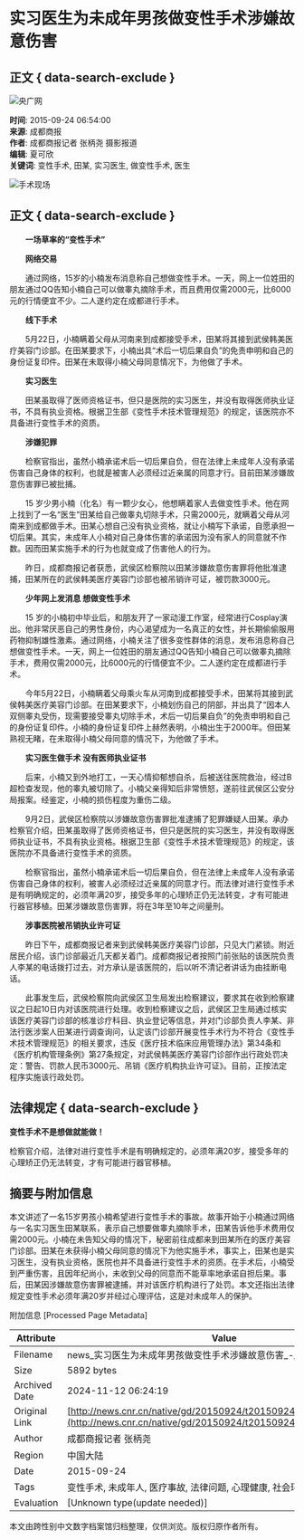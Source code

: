 # 实习医生为未成年男孩做变性手术涉嫌故意伤害

## 正文 { data-search-exclude }


![央广网](http://www.cnr.cn/images2015/cnrlogo.jpg)

**时间**: 2015-09-24 06:54:00  
**来源**: 成都商报  
**作者**: 成都商报记者 张柄尧 摄影报道  
**编辑**: 夏可欣  
**关键词**: 变性手术, 田某, 实习医生, 做变性手术, 医生

![手术现场](./W020150924248658904997.jpg)

## 正文 { data-search-exclude }

　　**一场草率的“变性手术”**

　　**网络交易**

　　通过网络，15岁的小楠发布消息称自己想做变性手术。一天，网上一位姓田的朋友通过QQ告知小楠自己可以做睾丸摘除手术，而且费用仅需2000元，比6000元的行情便宜不少。二人遂约定在成都进行手术。

　　**线下手术**

　　5月22日，小楠瞒着父母从河南来到成都接受手术，田某将其接到武侯韩美医疗美容门诊部。在田某要求下，小楠出具“术后一切后果自负”的免责申明和自己的身份证复印件。田某在未取得小楠父母同意情况下，为他做了手术。

　　**实习医生**

　　田某虽取得了医师资格证书，但只是医院的实习医生，并没有取得医师执业证书，不具有执业资格。根据卫生部《变性手术技术管理规范》的规定，该医院亦不具备进行变性手术的资质。

　　**涉嫌犯罪**

　　检察官指出，虽然小楠承诺术后一切后果自负，但在法律上未成年人没有承诺伤害自己身体的权利，也就是被害人必须经过近亲属的同意才行。目前田某涉嫌故意伤害罪已被批捕。

　　15 岁少男小楠（化名）有一颗少女心，他想瞒着家人去做变性手术。他在网上找到了一名“医生”田某给自己做睾丸切除手术，只需2000元，就瞒着父母从河南来到成都做手术。田某心想自己没有执业资格，就让小楠写下承诺，自愿承担一切后果。其实，未成年人小楠对自己身体伤害的承诺因为没有家人的同意就不作数。因而田某实施手术的行为也就变成了伤害他人的行为。

　　昨日，成都商报记者获悉，武侯区检察院以田某涉嫌故意伤害罪将他批准逮捕，田某所在的武侯韩美医疗美容门诊部也被吊销许可证，被罚款3000元。

　　**少年网上发消息 想做变性手术**

　　15 岁的小楠初中毕业后，和朋友开了一家动漫工作室，经常进行Cosplay演出。他非常厌恶自己的男性身份，内心渴望成为一名真正的女性，并长期偷偷服用药物抑制雄性激素。通过网络，小楠关注了很多变性群体的消息，发布消息称自己想做变性手术。一天，网上一位姓田的朋友通过QQ告知小楠自己可以做睾丸摘除手术，费用仅需2000元，比6000元的行情便宜不少。二人遂约定在成都进行手术。

　　今年5月22日，小楠瞒着父母乘火车从河南到成都接受手术，田某将其接到武侯韩美医疗美容门诊部。在田某要求下，小楠划伤自己的阴部，并出具了“因本人双侧睾丸受伤，现需要接受睾丸切除手术，术后一切后果自负”的免责申明和自己的身份证复印件。小楠的身份证复印件上赫然表明，小楠出生于2000年。但田某熟视无睹，在未取得小楠父母同意的情况下，为他做了手术。

　　**实习医生做手术 没有医师执业证书**

　　后来，小楠又到外地打工，一天心情抑郁想自杀，后被送往医院救治，经过B超检查发现，他的睾丸被切除了。小楠父亲得知后非常愤怒，遂前往武侯区公安分局报案。经鉴定，小楠的损伤程度为重伤二级。

　　9月2日，武侯区检察院以涉嫌故意伤害罪批准逮捕了犯罪嫌疑人田某。承办检察官介绍，田某虽取得了医师资格证书，但只是医院的实习医生，并没有取得医师执业证书，不具有执业资格。根据卫生部《变性手术技术管理规范》的规定，该医院亦不具备进行变性手术的资质。

　　检察官指出，虽然小楠承诺术后一切后果自负，但在法律上未成年人没有承诺伤害自己身体的权利，被害人必须经过近亲属的同意才行。而法律对进行变性手术是有明确规定的，必须年满20岁，接受多年的心理矫正仍无法转变，才有可能进行器官移植。田某涉嫌故意伤害罪，将在3年至10年之间量刑。

　　**涉事医院被吊销执业许可证**

　　昨日下午，成都商报记者来到武侯韩美医疗美容门诊部，只见大门紧锁。附近居民介绍，该门诊部最近几天都关着门。成都商报记者按照门前张贴的该医院负责人李某的电话拨打过去，对方承认是该医院的，后以听不清记者讲话为由挂断电话。

　　此事发生后，武侯检察院向武侯区卫生局发出检察建议，要求其在收到检察建议之日起10日内对该医院进行处理。收到检察建议之后，武侯区卫生局通过核实该医疗美容门诊部的核准诊疗科目、执业登记等信息，并对门诊部负责人李某、非法行医涉案人田某进行调查询问，认定该门诊部开展变性手术行为不符合《变性手术技术管理规范》的相关要求，违反《医疗技术临床应用管理办法》第34条和《医疗机构管理条例》第27条规定，对武侯韩美医疗美容门诊部作出行政处罚决定：警告、罚款人民币3000元、吊销《医疗机构执业许可证》。目前，正按法定程序实施该行政处罚。

## 法律规定 { data-search-exclude }

**变性手术不是想做就能做！**

检察官介绍，法律对进行变性手术是有明确规定的，必须年满20岁，接受多年的心理矫正仍无法转变，才有可能进行器官移植。

## 摘要与附加信息

<!-- tcd_abstract -->
本文讲述了一名15岁男孩小楠希望进行变性手术的事故。故事开始于小楠通过网络与一名实习医生田某联系，表示自己想要做睾丸摘除手术，田某告诉他手术费用仅需2000元。小楠在未告知父母的情况下，秘密前往成都来到田某所在的医疗美容门诊部。田某在未获得小楠父母同意的情况下为他实施手术，事实上，田某也是实习医生，没有执业资格，医院也并不具备进行变性手术的资质。在手术后，小楠受到严重伤害，且因年纪尚小，未收到父母的同意而不能草率地承诺自担后果。事后，田某因涉嫌故意伤害罪被逮捕，并对该医疗机构进行了处罚。本文还指出法律规定变性手术必须年满20岁并经过心理评估，这是对未成年人的保护。
<!-- tcd_abstract_end -->

附加信息 [Processed Page Metadata]

| Attribute       | Value                                  |
|-----------------|----------------------------------------|
| Filename        | news_实习医生为未成年男孩做变性手术涉嫌故意伤害_-_央广网.md                             |
| Size            | 5892 bytes                           |
| Archived Date   | 2024-11-12 06:24:19                             |
| Original Link   | [http://news.cnr.cn/native/gd/20150924/t20150924_519953619.shtml](http://news.cnr.cn/native/gd/20150924/t20150924_519953619.shtml)                       |
| Author          | 成都商报记者 张柄尧                               |
| Region          | 中国大陆                               |
| Date            | 2015-09-24                                 |
| Tags            | 变性手术, 未成年人, 医疗事故, 法律问题, 心理健康, 社会环境                                 |
| Evaluation            | [Unknown type(update needed)]                                 |
<!-- tcd_table_end -->

本文由跨性别中文数字档案馆归档整理，仅供浏览。版权归原作者所有。
